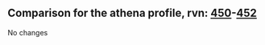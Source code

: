 ## Comparison for the athena profile, rvn: [450](https://github.com/PRO100KatYT/FortniteProfileRevisions/tree/main/profiles/athena/450%20athena.json)-[452](https://github.com/PRO100KatYT/FortniteProfileRevisions/tree/main/profiles/athena/452%20athena.json)

No changes
